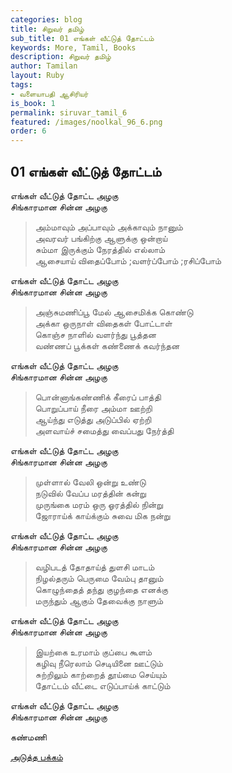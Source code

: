 ```yaml
---
categories: blog
title: சிறுவர் தமிழ்
sub_title: 01 எங்கள் வீட்டுத் தோட்டம்
keywords: More, Tamil, Books
description: சிறுவர் தமிழ்
author: Tamilan
layout: Ruby
tags:
- வளையாபதி ஆசிரியர்
is_book: 1
permalink: siruvar_tamil_6
featured: /images/noolkal_96_6.png
order: 6
---
```

## 01 எங்கள் வீட்டுத் தோட்டம்

எங்கள் வீட்டுத் தோட்ட அழகு  
சிங்காரமான சின்ன அழகு

> அம்மாவும் அப்பாவும் அக்காவும் நானும்  
>  அவரவர் பங்கிற்கு ஆளுக்கு ஒன்றாய்  
>  சும்மா இருக்கும் நேரத்தில் எல்லாம்  
>  ஆசையாய் விதைப்போம் ;வளர்ப்போம் ;ரசிப்போம்

எங்கள் வீட்டுத் தோட்ட அழகு  
சிங்காரமான சின்ன அழகு

> அஞ்சுமணிப்பூ மேல் ஆசைமிக்க கொண்டு  
>  அக்கா ஒருநாள் விதைகள் போட்டாள்  
>  கொஞ்ச நாளில் வளர்ந்து பூத்தன  
>  வண்ணப் பூக்கள் கண்ணைக் கவர்ந்தன

எங்கள் வீட்டுத் தோட்ட அழகு  
சிங்காரமான சின்ன அழகு

> பொன்னாங்கண்ணிக் கீரைப் பாத்தி  
>  பொறுப்பாய் நீரை அம்மா ஊற்றி  
>  ஆய்ந்து எடுத்து அடுப்பில் ஏற்றி  
>  அளவாய்ச் சமைத்து வைப்பது நேர்த்தி

எங்கள் வீட்டுத் தோட்ட அழகு  
சிங்காரமான சின்ன அழகு

> முள்ளால் வேலி ஒன்று உண்டு  
>  நடுவில் வேப்ப மரத்தின் கன்று  
>  முருங்கை மரம் ஒரு ஓரத்தில் நின்று  
>  ஜோராய்க் காய்க்கும் சுவை மிக நன்று

எங்கள் வீட்டுத் தோட்ட அழகு  
சிங்காரமான சின்ன அழகு

> வழிபடத் தோதாய்த் துளசி மாடம்  
>  நிழல்தரும் பெருமை வேம்பு தானும்  
>  கொழுந்தைத் தந்து குழந்தை எனக்கு  
>  மருந்தும் ஆகும் தேவைக்கு நாளும்

எங்கள் வீட்டுத் தோட்ட அழகு  
சிங்காரமான சின்ன அழகு

> இயற்கை உரமாம் குப்பை கூளம்  
>  கழிவு நீரெலாம் செடியினை ஊட்டும்  
>  சுற்றிலும் காற்றைத் தூய்மை செய்யும்  
>  தோட்டம் வீட்டை எடுப்பாய்க் காட்டும்

எங்கள் வீட்டுத் தோட்ட அழகு  
சிங்காரமான சின்ன அழகு

கண்மணி

[அடுத்த பக்கம்](siruvar_tamil_7)